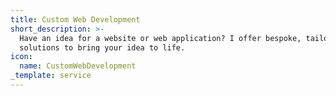 ```yaml
---
title: Custom Web Development
short_description: >-
  Have an idea for a website or web application? I offer bespoke, tailor made
  solutions to bring your idea to life.
icon:
  name: CustomWebDevelopment
_template: service
---
```





